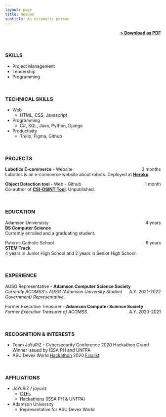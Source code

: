 ```yaml
---
layout: page
title: Résumé
subtitle: An enigmatic person
---
```


<span style="float: right; "><a href="{{ '/assets/resume.pdf' | prepend: site.baseurl }}"><strong>> Download as PDF</strong></a> </span>
<br>


<br>

### SKILLS
- Project Management
- Leadership
- Programming

<br>

### TECHNICAL SKILLS
- Web
  - HTML, CSS, Javascript
- Programming
  - C#, SQL, Java, Python, Django
- Productivity
  - Trello, Figma, Github

<br>

### PROJECTS
**Lubotics E-commerce** - Website <span style="float: right; ">3 months</span>  
Lubotics is an e-commerce website about robots. Deployed at <strong><a href="http://lubotics.herokuapp.com">Heroku</a></strong>.

**Object Detection tool** - Web - Github <span style="float: right; ">1 month</span>  
Co-author of <strong><a href="https://github.com/aerasmo/csi-osint-tool">CSI-OSINT Tool</a></strong>. Unpublished.

<br>

### EDUCATION

Adamson Universisty <span style="float: right; ">4 years</span>  
**BS Computer Science**  
Currently enrolled and a graduating student.
 
Pateros Catholic School <span style="float: right; ">6 years</span>  
**STEM Track**  
4 years in Junior High School and 2 years in Senior High School.

<br>

### EXPERIENCE

<!-- Title - **Comapany** <span style="float: right; ">Duration</span>  
_Description Phasellus a tellus volutpat, ornare sapien et, lacinia erat. Suspendisse congue, enim vitae mattis pulvinar, eros lacus porttitor neque, eu sodales nibh metus nec arcu. Vestibulum ante ipsum primis in faucibus orci luctus et ultrices posuere cubilia Curae;_  
Technologies used  

Title - **Comapany** <span style="float: right; ">Duration</span>  
_Description Phasellus a tellus volutpat, ornare sapien et, lacinia erat. Suspendisse congue, enim vitae mattis pulvinar, eros lacus porttitor neque, eu sodales nibh metus nec arcu. Vestibulum ante ipsum primis in faucibus orci luctus et ultrices posuere cubilia Curae;_  
Technologies used   -->

AUSG Representative - **Adamson Computer Science Society** <span style="float: right; ">A.Y. 2021-2022</span>  
_Currently ACOMSS's AUSG (Adamson University Student Government) Representative._  

Former Executive Treasurer - **Adamson Computer Science Society** <span style="float: right; ">A.Y. 2020-2021</span>  
_Former Executive Treasurer of ACOMSS._  

<br>

### RECOGNITION & INTERESTS

- Team JoYuRiZ - Cybersecurity Conference 2020 Hackathon Grand Winner issued by ISSA PH and UNFPA
- ASU Devex World <a href="https://pages.devex.com/devex-world-2020-hackathon.html">Hackathon</a> 2020 <a href="https://youtu.be/ZoB3PmofY2s">Finalist</a>

<br>

### AFFILIATIONS

- JoYuRiZ / joyuriz
  - <a href="https://ctftime.org/team/163844">CTFs</a>
  - Hackathons (ISSA PH & UNFPA)
- Adamson University 
  - Representative for ASU Devex World